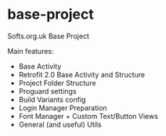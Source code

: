 # base-project
Softs.org.uk Base Project

Main features:
- Base Activity
- Retrofit 2.0 Base Activity and Structure
- Project Folder Structure
- Proguard settings
- Build Variants config
- Login Manager Preparation
- Font Manager + Custom Text/Button Views
- General (and useful) Utils
